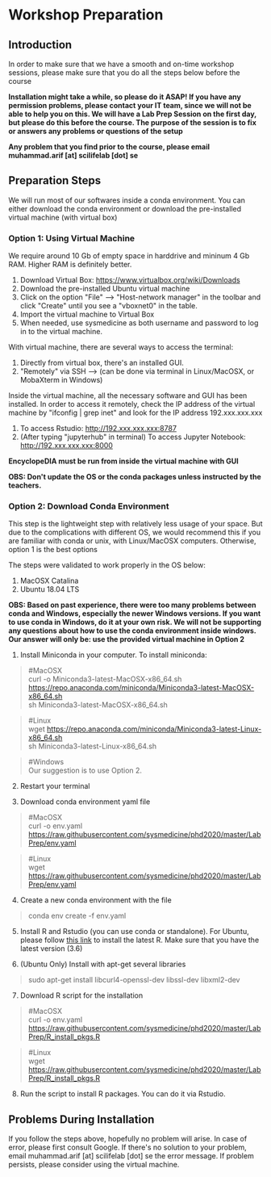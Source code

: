 # Workshop Preparation

## Introduction
In order to make sure that we have a smooth and on-time workshop sessions, please make sure that you do all the steps below before the course

**Installation might take a while, so please do it ASAP! If you have any permission problems, please contact your IT team, since we will not be able to help you on this. We will have a Lab Prep Session on the first day, but please do this before the course. The purpose of the session is to fix or answers any problems or questions of the setup**

**Any problem that you find prior to the course, please email muhammad.arif [at] scilifelab [dot] se**

## Preparation Steps
We will run most of our softwares inside a conda environment. You can either download the conda environment or download the pre-installed virtual machine (with virtual box)


### Option 1: Using Virtual Machine
We require around 10 Gb of empty space in harddrive and mininum 4 Gb RAM. Higher RAM is definitely better.

1. Download Virtual Box: https://www.virtualbox.org/wiki/Downloads
2. Download the pre-installed Ubuntu virtual machine
3. Click on the option "File" --> "Host-network manager" in the toolbar and click "Create" until you see a "vboxnet0" in the table.
4. Import the virtual machine to Virtual Box
5. When needed, use sysmedicine as both username and password to log in to the virtual machine.

With virtual machine, there are several ways to access the terminal:
1. Directly from virtual box, there's an installed GUI.
2. "Remotely" via SSH --> (can be done via terminal in Linux/MacOSX, or MobaXterm in Windows)

Inside the virtual machine, all the necessary software and GUI has been installed. In order to access it remotely, check the IP address of the virtual machine by "ifconfig | grep inet" and look for the IP address 192.xxx.xxx.xxx

1. To access Rstudio: http://192.xxx.xxx.xxx:8787
2. (After typing "jupyterhub" in terminal) To access Jupyter Notebook: http://192.xxx.xxx.xxx:8000

**EncyclopeDIA must be run from inside the virtual machine with GUI**

**OBS: Don't update the OS or the conda packages unless instructed by the teachers.**

### Option 2: Download Conda Environment
This step is the lightweight step with relatively less usage of your space. But due to the complications with different OS, we would recommend this if you are familiar with conda or unix, with Linux/MacOSX computers. Otherwise, option 1 is the best options

The steps were validated to work properly in the OS below:
1. MacOSX Catalina
2. Ubuntu 18.04 LTS

**OBS: Based on past experience, there were too many problems between conda and Windows, especially the newer Windows versions. If you  want to use conda in Windows, do it at your own risk. We will not be supporting any questions about how to use the conda environment inside windows. Our answer will only be: use the provided virtual machine in Option 2**

1. Install Miniconda in your computer. To install miniconda:
> #MacOSX  
> curl -o Miniconda3-latest-MacOSX-x86_64.sh https://repo.anaconda.com/miniconda/Miniconda3-latest-MacOSX-x86_64.sh  
> sh Miniconda3-latest-MacOSX-x86_64.sh  

> #Linux  
> wget https://repo.anaconda.com/miniconda/Miniconda3-latest-Linux-x86_64.sh  
> sh Miniconda3-latest-Linux-x86_64.sh  

> #Windows  
> Our suggestion is to use Option 2. 

2. Restart your terminal

3. Download conda environment yaml file
> #MacOSX  
> curl -o env.yaml https://raw.githubusercontent.com/sysmedicine/phd2020/master/LabPrep/env.yaml

> #Linux  
> wget https://raw.githubusercontent.com/sysmedicine/phd2020/master/LabPrep/env.yaml

4. Create a new conda environment with the file
> conda env create -f env.yaml

5. Install R and Rstudio (you can use conda or standalone). For Ubuntu, please follow [this link](https://www.digitalocean.com/community/tutorials/how-to-install-r-on-ubuntu-18-04) to install the latest R. Make sure that you have the latest version (3.6)

6. (Ubuntu Only) Install with apt-get several libraries
> sudo apt-get install libcurl4-openssl-dev libssl-dev libxml2-dev

7. Download R script for the installation
> #MacOSX  
> curl -o env.yaml https://raw.githubusercontent.com/sysmedicine/phd2020/master/LabPrep/R_install_pkgs.R

> #Linux  
> wget https://raw.githubusercontent.com/sysmedicine/phd2020/master/LabPrep/R_install_pkgs.R

8. Run the script to install R packages. You can do it via Rstudio.

## Problems During Installation

If you follow the steps above, hopefully no problem will arise. In case of error, please first consult Google. If there's no solution to your problem, email muhammad.arif [at] scilifelab [dot] se the error message. If problem persists, please consider using the virtual machine. 
